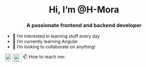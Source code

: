 <h1 align="center"> Hi, I’m @H-Mora</h1>
<h3 align="center">A passionate frontend and backend developer</h3>




- 🔭 I’m interested in learning stuff every day
- 🌱 I’m currently learning Angular
- 👯 I’m looking to collaborate on anything!








📫 How to reach me:
  <a href="https://www.linkedin.com/in/henrymora/">
    <img align="left" alt="Henry Mora | Linkedin" width="24px" src="https://github.com/TheDudeThatCode/TheDudeThatCode/blob/master/Assets/Linkedin.svg" />
  </a>
  <a href="mailto:ggblitz2530@gmail">
    <img align="left" alt="Henry Mora | Gmail" width="26px" src="https://github.com/TheDudeThatCode/TheDudeThatCode/blob/master/Assets/Gmail.svg" />
  </a>
